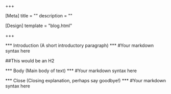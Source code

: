 +++

[Meta]
title = ""
description = ""

[Design]
template = "blog.html"

+++

*** Introduction (A short introductory paragraph) ***
#Your markdown syntax here

##This would be an H2



*** Body (Main body of text) ***
#Your markdown syntax here

*** Close (Closing explanation, perhaps say goodbye!) ***
#Your markdown syntax here

